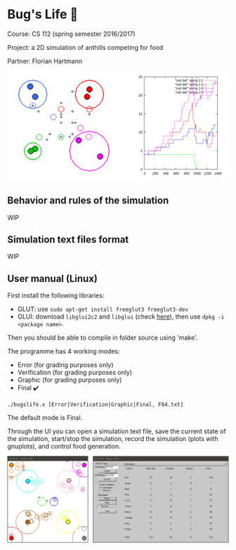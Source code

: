 # Bug's Life 🐜

Course: CS 112 (spring semester 2016/2017)

Project: a 2D simulation of anthills competing for food

Partner: Florian Hartmann

![Alt](pic_0.PNG)

## Behavior and rules of the simulation

WIP

## Simulation text files format

WIP

## User manual (Linux)

First install the following libraries:

- GLUT: use `sudo apt-get install freeglut3 freeglut3-dev`
- GLUI: download `libglui2c2` and `libglui` (check [here](http://www.rpmseek.com/index.html?hl=com)), then use `dpkg -i <package name>`.

Then you should be able to compile in folder source using 'make'.

The programme has 4 working modes:

- Error (for grading purposes only)
- Verification (for grading purposes only)
- Graphic (for grading purposes only)
- Final ✔️

`./bugslife.x [Error|Verification|Graphic|Final, F04.txt]`

The default mode is Final.

Through the UI you can open a simulation text file, save the current state of the simulation, start/stop the simulation, record the simulation (plots with gnuplots), and control food generation.

![Alt](pic_3.png)

